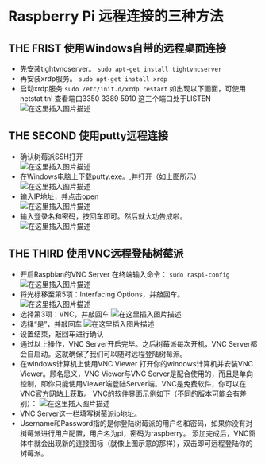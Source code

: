 # Raspberry Pi 远程连接的三种方法
## THE FRIST 使用Windows自带的远程桌面连接
   - 先安装tightvncserver。
     `sudo apt-get install tightvncserver`
   -  再安装xrdp服务。
       `sudo apt-get install xrdp`
   - 启动xrdp服务
       `sudo /etc/init.d/xrdp restart`
如出现以下画面，可使用 netstat tnl 查看端口3350 3389 5910 这三个端口处于LISTEN  
![在这里插入图片描述](https://img-blog.csdn.net/20181005195303868?watermark/2/text/aHR0cHM6Ly9ibG9nLmNzZG4ubmV0L3dlaXhpbl80MzAzMDg5Nw==/font/5a6L5L2T/fontsize/400/fill/I0JBQkFCMA==/dissolve/70)  
## THE SECOND 使用putty远程连接
- 确认树莓派SSH打开  
![在这里插入图片描述](https://img-blog.csdn.net/20181005195942505?watermark/2/text/aHR0cHM6Ly9ibG9nLmNzZG4ubmV0L3dlaXhpbl80MzAzMDg5Nw==/font/5a6L5L2T/fontsize/400/fill/I0JBQkFCMA==/dissolve/70)    
 - 在Windows电脑上下载putty.exe。,并打开（如上图所示）    
![在这里插入图片描述](https://img-blog.csdn.net/20181005200359862?watermark/2/text/aHR0cHM6Ly9ibG9nLmNzZG4ubmV0L3dlaXhpbl80MzAzMDg5Nw==/font/5a6L5L2T/fontsize/400/fill/I0JBQkFCMA==/dissolve/70)              
- 输入IP地址，并点击open  
![在这里插入图片描述](https://img-blog.csdn.net/20181005200809664?watermark/2/text/aHR0cHM6Ly9ibG9nLmNzZG4ubmV0L3dlaXhpbl80MzAzMDg5Nw==/font/5a6L5L2T/fontsize/400/fill/I0JBQkFCMA==/dissolve/70)  
 - 输入登录名和密码，按回车即可。然后就大功告成啦。
![在这里插入图片描述](https://img-blog.csdn.net/20181005201045773?watermark/2/text/aHR0cHM6Ly9ibG9nLmNzZG4ubmV0L3dlaXhpbl80MzAzMDg5Nw==/font/5a6L5L2T/fontsize/400/fill/I0JBQkFCMA==/dissolve/70)    
 ## THE THIRD 使用VNC远程登陆树莓派
 - 开启Raspbian的VNC Server
   在终端输入命令：
    `sudo raspi-config`
![在这里插入图片描述](https://img-blog.csdn.net/20181005202258915?watermark/2/text/aHR0cHM6Ly9ibG9nLmNzZG4ubmV0L3dlaXhpbl80MzAzMDg5Nw==/font/5a6L5L2T/fontsize/400/fill/I0JBQkFCMA==/dissolve/70)  
- 将光标移至第5项：Interfacing Options，并敲回车。  
![在这里插入图片描述](https://img-blog.csdn.net/20181005202529543?watermark/2/text/aHR0cHM6Ly9ibG9nLmNzZG4ubmV0L3dlaXhpbl80MzAzMDg5Nw==/font/5a6L5L2T/fontsize/400/fill/I0JBQkFCMA==/dissolve/70)  
- 选择第3项：VNC，并敲回车
![在这里插入图片描述](https://img-blog.csdn.net/20181005202818746?watermark/2/text/aHR0cHM6Ly9ibG9nLmNzZG4ubmV0L3dlaXhpbl80MzAzMDg5Nw==/font/5a6L5L2T/fontsize/400/fill/I0JBQkFCMA==/dissolve/70)    
- 选择“是”，并敲回车
![在这里插入图片描述](https://img-blog.csdn.net/20181005203007315?watermark/2/text/aHR0cHM6Ly9ibG9nLmNzZG4ubmV0L3dlaXhpbl80MzAzMDg5Nw==/font/5a6L5L2T/fontsize/400/fill/I0JBQkFCMA==/dissolve/70)  
- 设置结束，敲回车进行确认
- 通过以上操作，VNC Server开启完毕。之后树莓派每次开机，VNC Server都会自启动。这就确保了我们可以随时远程登陆树莓派。
 - 在windows计算机上使用VNC Viewer
打开你的windows计算机并安装VNC Viewer。顾名思义，VNC Viewer与VNC Server是配合使用的，而且是单向控制，即你只能使用Viewer端登陆Server端。VNC是免费软件，你可以在VNC官方网站上获取。 
VNC的软件界面示例如下（不同的版本可能会有差别）： 
![在这里插入图片描述](https://img-blog.csdn.net/20181005203409216?watermark/2/text/aHR0cHM6Ly9ibG9nLmNzZG4ubmV0L3dlaXhpbl80MzAzMDg5Nw==/font/5a6L5L2T/fontsize/400/fill/I0JBQkFCMA==/dissolve/70)  
- VNC Server这一栏填写树莓派ip地址。 
- Username和Password指的是你登陆树莓派的用户名和密码，如果你没有对树莓派进行用户配置，用户名为pi，密码为raspberry。 
添加完成后，VNC窗体中就会出现新的连接图标（就像上图示意的那样），双击即可远程登陆你的树莓派。





